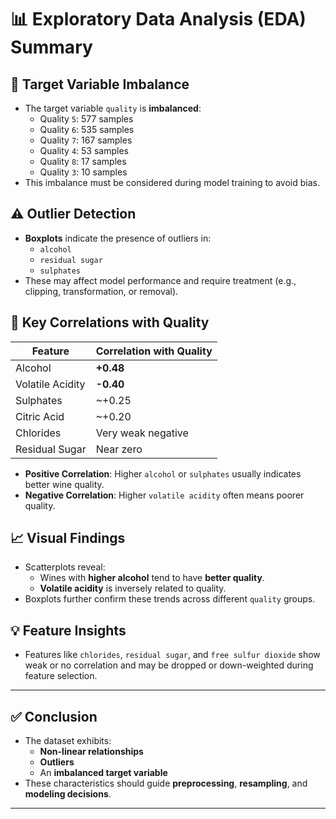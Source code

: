 # 📊 Exploratory Data Analysis (EDA) Summary

## 🎯 Target Variable Imbalance

- The target variable `quality` is **imbalanced**:
  - Quality `5`: 577 samples
  - Quality `6`: 535 samples
  - Quality `7`: 167 samples
  - Quality `4`: 53 samples
  - Quality `8`: 17 samples
  - Quality `3`: 10 samples
- This imbalance must be considered during model training to avoid bias.

## ⚠️ Outlier Detection

- **Boxplots** indicate the presence of outliers in:
  - `alcohol`
  - `residual sugar`
  - `sulphates`
- These may affect model performance and require treatment (e.g., clipping, transformation, or removal).

## 🔗 Key Correlations with Quality

| Feature            | Correlation with Quality |
|--------------------|---------------------------|
| Alcohol            | **+0.48**                 |
| Volatile Acidity   | **-0.40**                 |
| Sulphates          | ~+0.25                    |
| Citric Acid        | ~+0.20                    |
| Chlorides          | Very weak negative        |
| Residual Sugar     | Near zero                 |

- **Positive Correlation**: Higher `alcohol` or `sulphates` usually indicates better wine quality.
- **Negative Correlation**: Higher `volatile acidity` often means poorer quality.

## 📈 Visual Findings

- Scatterplots reveal:
  - Wines with **higher alcohol** tend to have **better quality**.
  - **Volatile acidity** is inversely related to quality.
- Boxplots further confirm these trends across different `quality` groups.

## 💡 Feature Insights

- Features like `chlorides`, `residual sugar`, and `free sulfur dioxide` show weak or no correlation and may be dropped or down-weighted during feature selection.

---

## ✅ Conclusion

- The dataset exhibits:
  - **Non-linear relationships**
  - **Outliers**
  - An **imbalanced target variable**
- These characteristics should guide **preprocessing**, **resampling**, and **modeling decisions**.

---


